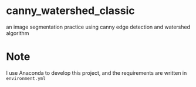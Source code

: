 # canny_watershed_classic
an image segmentation practice using canny edge detection and watershed algorithm

# Note
I use Anaconda to develop this project, and the requirements are written in ```environment.yml```
